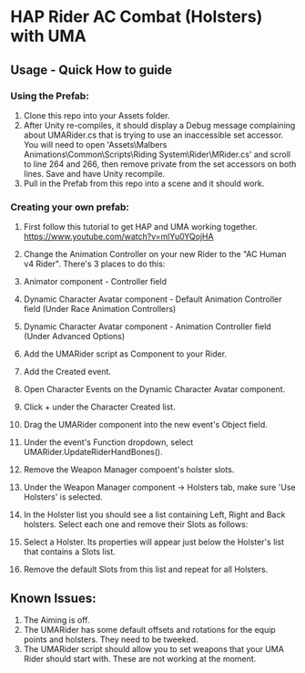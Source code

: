 # HAP Rider AC Combat (Holsters) with UMA 

## Usage - Quick How to guide

### Using the Prefab:

1. Clone this repo into your Assets folder.
2. After Unity re-compiles, it should display a Debug message complaining about UMARider.cs that is trying to use an inaccessible set accessor. You will need to open 'Assets\Malbers Animations\Common\Scripts\Riding System\Rider\MRider.cs' and scroll to line 264 and 266, then remove private from the set accessors on both lines. Save and have Unity recompile.
3. Pull in the Prefab from this repo into a scene and it should work.

### Creating your own prefab:

1. First follow this tutorial to get HAP and UMA working together.
https://www.youtube.com/watch?v=mlYu0YQojHA

2. Change the Animation Controller on your new Rider to the "AC Human v4 Rider". There's 3 places to do this:
  1. Animator component - Controller field
  2. Dynamic Character Avatar component - Default Animation Controller field (Under Race Animation Controllers)
  3. Dynamic Character Avatar component - Animation Controller field (Under Advanced Options)

3. Add the UMARider script as Component to your Rider.

4. Add the Created event.
  1. Open Character Events on the Dynamic Character Avatar component.
  2. Click + under the Character Created list.
  3. Drag the UMARider component into the new event's Object field.
  4. Under the event's Function dropdown, select UMARider.UpdateRiderHandBones().

5. Remove the Weapon Manager compoent's holster slots.
  1. Under the Weapon Manager component -> Holsters tab, make sure 'Use Holsters' is selected.
  2. In the Holster list you should see a list containing Left, Right and Back holsters. Select each one and remove their Slots as follows:
  3. Select a Holster. Its properties will appear just below the Holster's list that contains a Slots list.
  4. Remove the default Slots from this list and repeat for all Holsters.

## Known Issues:

1. The Aiming is off.
2. The UMARider has some default offsets and rotations for the equip points and holsters. They need to be tweeked.
3. The UMARider script should allow you to set weapons that your UMA Rider should start with. These are not working at the moment.
